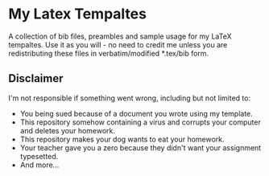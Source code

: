 # My Latex Tempaltes

A collection of bib files, preambles and sample usage for my LaTeX tempaltes.
Use it as you will - no need to credit me unless you are redistributing these files in verbatim/modified *.tex/bib form.

## Disclaimer

I'm not responsible if something went wrong, including but not limited to:

- You being sued because of a document you wrote using my template.
- This repository somehow containing a virus and corrupts your computer and deletes your homework.
- This repository makes your dog wants to eat your homework.
- Your teacher gave you a zero because they didn't want your assignment typesetted.
- And more...

